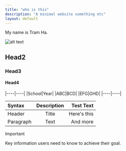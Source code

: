 ```yaml
---
title: "who is this"
description: "A minimal website something etc"
layout: default
---
```


My name is Tram Ha.

![alt text](https://www.huck.psu.edu/assets/uploads/staff/_480x480_crop_center-center_100_none/tmh6573.jpg "Avatar Title Text 1")

## Head2
### Head3
#### Head4

|----|----|
|School|Year|
|ABC|BCD|
|EFG|GHD|
|----|----|

| Syntax      | Description | Test Text     |
| :---        |    :----:   |          ---: |
| Header      | Title       | Here's this   |
| Paragraph   | Text        | And more      |

> [!IMPORTANT]
> Key information users need to know to achieve their goal.

